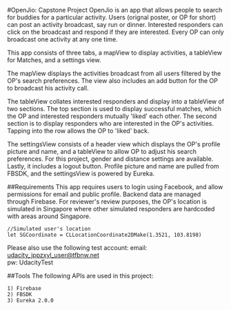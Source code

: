 #OpenJio: Capstone Project
OpenJio is an app that allows people to search for buddies for a particular activity. Users (orignal poster, or OP for short) can post an activity broadcast, say run or dinner. Interested responders can click on the broadcast and respond if they are interested. Every OP can only broadcast one activity at any one time.

This app consists of three tabs, a mapView to display activities, a tableView for Matches, and a settings view. 

The mapView displays the activities broadcast from all users filtered by the OP's search preferences. The view also includes an add button for the OP to broadcast his activity call. 

The tableView collates interested responders and display into a tableView of two sections. The top section is used to display successful matches, which the OP and interested responders mutually 'liked' each other. The second section is to display responders who are interested in the OP's activities. Tapping into the row allows the OP to 'liked' back. 

The settingsView consists of a header view which displays the OP's profile picture and name, and a tableView to allow OP to adjust his search preferences. For this project, gender and distance settings are available. Lastly, it includes a logout button. Profile picture and name are pulled from FBSDK, and the settingsView is powered by Eureka.

##Requirements
This app requires users to login using Facebook, and allow permissions for email and public profile.
Backend data are managed through Firebase. For reviewer's review purposes, the OP's location is simulated in Singapore where other simulated responders are hardcoded with areas around Singapore.
```
//Simulated user's location
let SGCoordinate = CLLocationCoordinate2DMake(1.3521, 103.8198)

```
Please also use the following test account:
email: udacity_jppzxyl_user@tfbnw.net	
pw: UdacityTest

##Tools 
The following APIs are used in this project:
```
1) Firebase
2) FBSDK
3) Eureka 2.0.0
```
